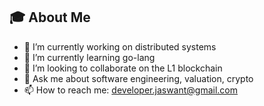  ## 🎓 About Me
  - 🔭 I’m currently working on distributed systems
  - 🌱 I’m currently learning go-lang
  - 👯 I’m looking to collaborate on the L1 blockchain
  - 💬 Ask me about software engineering, valuation, crypto
  - 📫 How to reach me: developer.jaswant@gmail.com
    

